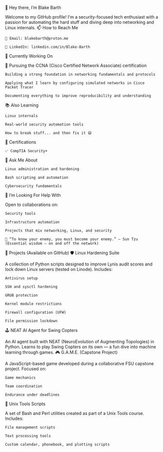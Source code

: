 👋 Hey there, I’m Blake Barth

Welcome to my GitHub profile! I'm a security-focused tech enthusiast with a passion for automating the hard stuff and diving deep into networking and Linux internals.
📫 How to Reach Me

    📧 Email: blakebarth@proton.me

    💼 LinkedIn: linkedin.com/in/Blake-Barth

🔧 Currently Working On

📡 Pursuing the CCNA (Cisco Certified Network Associate) certification

    Building a strong foundation in networking fundamentals and protocols

    Applying what I learn by configuring simulated networks in Cisco Packet Tracer

    Documenting everything to improve reproducibility and understanding

📚 Also Learning

    Linux internals

    Real-world security automation tools

    How to break stuff... and then fix it 😄

📜 Certifications

    ✅ CompTIA Security+

💬 Ask Me About

    Linux administration and hardening

    Bash scripting and automation

    Cybersecurity fundamentals

🤝 I’m Looking For Help With

Open to collaborations on:

    Security tools

    Infrastructure automation

    Projects that mix networking, Linux, and security

    🥷 “To know your enemy, you must become your enemy.” — Sun Tzu
    (Essential wisdom — on and off the network)

🚀 Projects (Available on GitHub)
🛡️ Linux Hardening Suite

A collection of Python scripts designed to improve Lynis audit scores and lock down Linux servers (tested on Linode).
Includes:

    Antivirus setup

    SSH and sysctl hardening

    GRUB protection

    Kernel module restrictions

    Firewall configuration (UFW)

    File permission lockdown

🕹️ NEAT AI Agent for Swing Copters

An AI agent built with NEAT (NeuroEvolution of Augmenting Topologies) in Python.
Learns to play Swing Copters on its own — a fun dive into machine learning through games.
🎮 G.A.M.E. (Capstone Project)

A JavaScript-based game developed during a collaborative FSU capstone project.
Focused on:

    Game mechanics

    Team coordination

    Endurance under deadlines

🧰 Unix Tools Scripts

A set of Bash and Perl utilities created as part of a Unix Tools course.
Includes:

    File management scripts

    Text processing tools

    Custom calendar, phonebook, and plotting scripts
